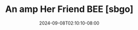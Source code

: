 --- 
title: "An amp Her Friend BEE [sbgo]"
description: "streaming bokeh An amp Her Friend BEE [sbgo] yandex durasi panjang baru"
date: 2024-09-08T02:10:10-08:00
file_code: "z5ui777q9sjp"
draft: false
cover: "8expal4kvyzw5ho9.jpg"
tags: ["amp", "Her", "Friend", "BEE", "bokep-indo", "bokep-viral", "bokep-ig"]
length: 3729
fld_id: "1483171"
foldername: "Asian s3x diary laos id telegram"
categories: ["Asian s3x diary laos id telegram"]
views: 0
---